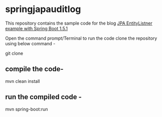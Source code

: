# springjapauditlog

This repository contains the sample code for the blog [JPA EntityListner example with Spring Boot 1.5.1]

Open the command prompt/Terminal 
to run the code clone the repository using below command - 

git clone  

## compile the code-
mvn clean install

## run the compiled code -
mvn spring-boot:run

[JPA EntityListner example with Spring Boot 1.5.1]: https://vikasjavablogs.blogspot.com/2017/04/jpa-entitylistner-example-with-spring.html
